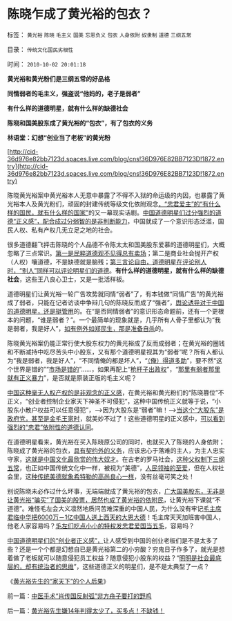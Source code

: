 # 陈晓乍成了黄光裕的包衣？

标签： `黄光裕` `陈晓` `毛主义` `国美` `忘恩负义` `包衣` `人身依附` `奴隶制` `道德` `三纲五常` 

目录： `传统文化国民劣根性`

时间： `2010-10-02 20:01:18`

**黄光裕和黄光粉们是三纲五常的好品格**

**同情弱者的毛主义，强盗说“他妈的，老子是弱者”**

**有什么样的道德明星，就有什么样的缺德社会**

**陈晓和国美股东成了黄光裕的“包衣”，有了包衣的义务**

**林语堂：幻想“创业当了老板”的黄光粉**

[http://cid-36d976e82bb7123d.spaces.live.com/blog/cns!36D976E82BB7123D!1872.entry](http://cid-36d976e82bb7123d.spaces.live.com/blog/cns!36D976E82BB7123D!1872.entry)

陈晓黄光裕案中黄光裕本人无意中暴露了不得不入狱的命运级的内因，也暴露了黄光裕本人及黄光粉们，顽固的封建传统等级文化依附观念[，“忠君爱主”的“有什么样的国民，就有什么样的国家”](../../../2009/3/25/中国式诡辩：道德祭坛上忠君的义务.md)的又一幕现实话剧。[中国道德明星们过分强烈的道德“正义感”，配合成过分弱智的是非判断能力](../../../2009/11/14/正义感也可以变得非常可怕.md)，中国就成了一个意识形态泛滥，国民人权、私有产权几无立足之地的社会。

很多道德翻飞抨击陈晓的个人品德不令陈太太和国美股东爱慕的道德明星们，大概忽略了三点常识。[第一是民粹道德观不见得总有卖场](../../../2010/9/20/特权是弱者；特权就是贪污；市场无“公允价值标准”.md)；第二是商业社会抛开产权（人权）嚷道德，不是缺德就是脑残；[第三言论自由，道德明星在评论别人时，“别人”同样可以评论明星们的道德](../../../2010/6/1/文革之祸不在于扣帽子;有人的地方就有帽子.md)。**有什么样的道德明星，就有什么样的缺德社会**，这些王八良心卫士，又是一批活样板。

道德明星们让黄光裕一轮广告攻势就同情“弱者”了，有本钱做“同情广告”的黄光裕成了弱者，只能在记者访谈中争辩几句的陈晓反而成了“强者”，[舆论诱导对于中国的道德明星，还是挺管用](../../../2010/3/3/《大义觉迷录》监督舆论.md)的。在“是否同情弱者”的意识形态命题前，还有一个更根本的问题，“谁是弱者？”。一个最简单的现象就是，几乎所有人骨子里都认为“我是弱者，我是好人”，[如有例外如郑民生，那是准备自杀](../../../2010/5/5/不要滥用“民不畏死”鼓励郑民生类恶性案件.md)的。

陈晓黄光裕案仍能正常行使大股东权力的黄光裕成了反而成弱者；在黄光裕的圈钱和不断减持中吃尽苦头中小股东，又有那个道德明星视其为“弱者”呢？所有人都认为“我是弱者，我是好人”，“不同情俺的都是坏人”，“[（俺）得道多助](../../../2009/12/13/“得道多助，失道寡助”.md)”，要不然“这个世界是错的”“[市场是错的](../../../2010/9/2/疯神演义：最根本的市场“道德”.md)”……，如果再配上“[枪杆子出政权](../../../2010/5/11/抢劫的经济含义是生产，物质生产都是“抢劫”.md)”，“[那里有弱者那里就有正义暴力](../../../2010/3/26/“郑民生屠幼案”无涉公平和民主和道德.md)”，是否就是原装正版的毛主义呢？

[中国这种毫无人权产权的是非观念的正义感](../../../2009/11/14/小奴意识缔造了中国传统文化.md)，在黄光裕和黄光粉们的“陈晓篡位”不正义，“创业者控制企业家天下神圣不可侵犯”，这种中国传统正义就等于说，“小股东小散户权益可以任意侵犯”，——>因为大股东是“弱者”嘛！——>[当这个“大股东”是政府党，甚至是金毛王家时](../../../2010/3/2/封建社会的权力世袭.md)，就美妙不过了！这些道德明星的正义感中，[可以看到强烈的“忠君”依附性的道德认同](../../../2010/9/4/政治斗争的残酷与帝国集权成正比.md)。

在道德明星看来，黄光裕在买入陈晓原公司的同时，也就买入了陈晓的人身依附；陈晓成了黄光裕的包衣，[具有契约外的义务](../../../2010/5/29/富士康无需对员工个人自杀负契约外的责任.md)，应该忠心于落难的主人，为主人忠实守家，[这就是中国文化最欣赏的伟大奴才](../../../2009/9/10/君权奴性文化下被错解的暴力和妥协.md)。在古老的罗马社会，[这种父权制下三纲五常](../../../2010/8/8/罗马父权制度就是三纲五常的法制化.md)，也正如中国传统文化中一样，被视为“美德”，[人民领袖的至爱](../../../2010/5/20/人民领袖人民爱，人民领袖爱人民.md)，但在人权社会里，这[种传统美德就象希特勒的高尚良心一样](../../../2010/3/30/希特勒的纳粹主义是怎么来的.md)，没有丝毫可笑之处！

别说陈晓未必作过什么坏事，无端端就成了黄光裕的包衣，[广大国美股东，无非是让黄光裕“骗买”了国美的股票，居然也成了黄光裕的依附民](../../../2010/8/9/罗马元老院是怎么成为寡头的.md)，让黄光裕下课就“不道德”。难怪毛左会大义凛然地质问苦难深重的中国人民，为什么没有牢记[毛主席君临中华把6000万－1亿中国人送上西天的大恩大德](../../../2009/8/4/城乡人口比例边际达成人道主义灾难的三个充分条件.md)！毛主席天天加班害中国人，他老人家容易吗？[毛左们吃点小小的特权发忠君爱国当五毛](../../../2009/6/7/贴木儿邪教的极端可能只是退而无忧的小小的特权.md)，容易吗？

[中国道德明星们的“创业者正义感”，](../../../2009/4/16/社会压力传递和媒体道德明星.md)让人感受到中国的创业老板们是不是太多了些？还是一个个都是幻想自已是黄光裕第二的小穷酸？穷鬼日子作多了，就光是想着做了老板就可以随意侵犯员工权益？随意侵犯小股东的权益？“[明明是社会最底层的，却有统治者的思维](../../../2009/2/2/实例解剖极左的人格认知误区.md)”，这些道德正义的明星们，是不是太典型了一点？

《[黄光裕先生的“家天下”的个人后果](../../../2010/9/27/黄光裕“家天下”；股市有风险，股神莫炒股.md)》



前一篇：[中医手术“肖传国反射弧”非方舟子要打的野鸡](../../../2010/10/1/中医手术“肖传国反射弧”非方舟子要打的野鸡.md)

后一篇：[黄光裕先生嫌14年判得太少了，买多点！不缺钱！](../../../2010/10/2/黄光裕先生嫌14年判得太少了，买多点！不缺钱！.md)